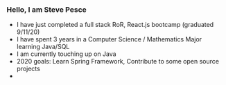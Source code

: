 ### Hello, I am Steve Pesce

- I have just completed a full stack RoR, React.js bootcamp (graduated 9/11/20)
- I have spent 3 years in a Computer Science / Mathematics Major learning Java/SQL
- I am currently touching up on Java
- 2020 goals: Learn Spring Framework, Contribute to some open source projects
- 